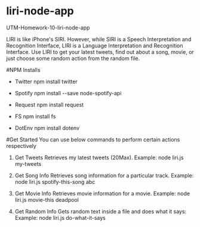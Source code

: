 # liri-node-app

UTM-Homework-10-liri-node-app

LIRI is like iPhone's SIRI. However, while SIRI is a Speech Interpretation and Recognition Interface, LIRI is a Language Interpretation and Recognition Interface. Use LIRI to get your latest tweets, find out about a song, movie, or just choose some random action from the random file.

#NPM Installs

- Twitter
  npm install twitter

- Spotify
  npm install --save node-spotify-api

- Request
  npm install request

- FS
  npm install fs

- DotEnv
  npm install dotenv

#Get Started
You can use below commands to perform certain actions respectively

1. Get Tweets
   Retrieves my latest tweets (20Max).
   Example: node liri.js my-tweets

2. Get Song Info
   Retrieves song information for a particular track.
   Example: node liri.js spotify-this-song abc

3. Get Movie Info
   Retrieves movie information for a movie.
   Example: node liri.js movie-this deadpool

4. Get Random Info
   Gets random text inside a file and does what it says:
   Example: node liri.js do-what-it-says
